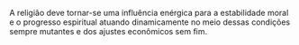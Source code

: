 ﻿A religião deve tornar-se uma influência enérgica para a estabilidade moral e o progresso espiritual atuando dinamicamente no meio dessas condições sempre mutantes e dos ajustes econômicos sem fim.
